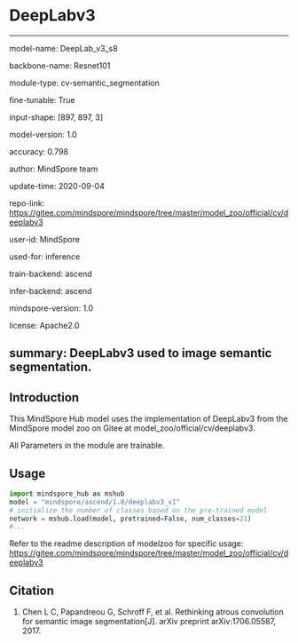 # DeepLabv3

---

model-name: DeepLab_v3_s8

backbone-name: Resnet101

module-type: cv-semantic_segmentation

fine-tunable: True

input-shape: [897, 897, 3]

model-version: 1.0

accuracy: 0.798

author: MindSpore team

update-time: 2020-09-04

repo-link: https://gitee.com/mindspore/mindspore/tree/master/model_zoo/official/cv/deeplabv3

user-id: MindSpore

used-for: inference

train-backend: ascend

infer-backend: ascend

mindspore-version: 1.0

license: Apache2.0

summary: DeepLabv3 used to image semantic segmentation.
---


## Introduction

This MindSpore Hub model uses the implementation of DeepLabv3 from the MindSpore model zoo on Gitee at model_zoo/official/cv/deeplabv3.

All Parameters in the module are trainable.

## Usage
```python
import mindspore_hub as mshub
model = "mindspore/ascend/1.0/deeplabv3_v1"
# initialize the number of classes based on the pre-trained model
network = mshub.load(model, pretrained=False, num_classes=21)
#...
```
Refer to the readme description of modelzoo for specific usage: https://gitee.com/mindspore/mindspore/tree/master/model_zoo/official/cv/deeplabv3 


## Citation

1. Chen L C, Papandreou G, Schroff F, et al. Rethinking atrous convolution for semantic image segmentation[J]. arXiv preprint arXiv:1706.05587, 2017.
